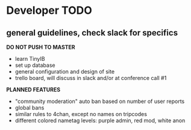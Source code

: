# Developer TODO

## general guidelines, check slack for specifics

**DO NOT PUSH TO MASTER**
- learn TinyIB
- set up database
- general configuration and design of site
- trello board, will discuss in slack and/or at conference call #1

**PLANNED FEATURES**
- "community moderation" auto ban based on number of user reports
- global bans
- similar rules to 4chan, except no names on tripcodes
- different colored nametag levels: purple admin, red mod, white anon


